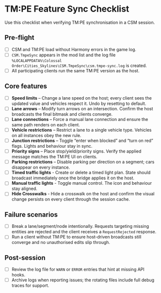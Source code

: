 # TM:PE Feature Sync Checklist

Use this checklist when verifying TM:PE synchronisation in a CSM session.

## Pre-flight

- [ ] CSM and TM:PE load without Harmony errors in the game log.
- [ ] `CSM.TmpeSync` appears in the mod list and the log file `%LOCALAPPDATA%\Colossal Order\Cities_Skylines\CSM.TmpeSync\csm.tmpe-sync.log` is created.
- [ ] All participating clients run the same TM:PE version as the host.

## Core features

- [ ] **Speed limits** – Change a lane speed on the host; every client sees the updated value and vehicles respect it. Undo by resetting to default.
- [ ] **Lane arrows** – Modify turn arrows on an intersection. Confirm the host broadcasts the final bitmask and clients converge.
- [ ] **Lane connections** – Force a manual lane connection and ensure the same path renders on each client.
- [ ] **Vehicle restrictions** – Restrict a lane to a single vehicle type. Vehicles on all instances obey the new rule.
- [ ] **Junction restrictions** – Toggle “enter when blocked” and “turn on red” flags. Lights and behaviour stay in sync.
- [ ] **Priority signs** – Place stop/yield/priority signs. Verify the applied message matches the TM:PE UI on clients.
- [ ] **Parking restrictions** – Disable parking per direction on a segment; cars disappear on every instance.
- [ ] **Timed traffic lights** - Create or delete a timed light plan. State should broadcast immediately once the bridge applies it on the host.
- [ ] **Manual traffic lights** - Toggle manual control. The icon and behaviour stay aligned.
- [ ] **Hide Crosswalks** - Hide a crosswalk on the host and confirm the visual change persists on every client through the session cache.

## Failure scenarios

- [ ] Break a lane/segment/node intentionally. Requests targeting missing entities are rejected and the client receives a `RequestRejected` response.
- [ ] Run a client without TM:PE to ensure host-driven broadcasts still converge and no unauthorised edits slip through.

## Post-session

- [ ] Review the log file for `WARN` or `ERROR` entries that hint at missing API hooks.
- [ ] Archive logs when reporting issues; the rotating files include full debug traces for support.

